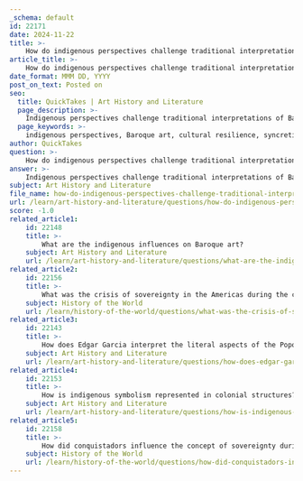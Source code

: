 ```yaml
---
_schema: default
id: 22171
date: 2024-11-22
title: >-
    How do indigenous perspectives challenge traditional interpretations of Baroque art?
article_title: >-
    How do indigenous perspectives challenge traditional interpretations of Baroque art?
date_format: MMM DD, YYYY
post_on_text: Posted on
seo:
  title: QuickTakes | Art History and Literature
  page_description: >-
    Indigenous perspectives challenge traditional interpretations of Baroque art by highlighting cultural resilience, syncretism, alternative narratives, critiques of colonial politics, and the interplay of identity and ethnicity, emphasizing the contributions of indigenous artists in a colonial context.
  page_keywords: >-
    indigenous perspectives, Baroque art, cultural resilience, syncretism, alternative narratives, critique of colonial politics, ethnic identity, artistic canon, colonial Latin America, Aztec motifs, Andean Hybrid Baroque, cultural heritage, artistic expression, colonial oppression
author: QuickTakes
question: >-
    How do indigenous perspectives challenge traditional interpretations of Baroque art?
answer: >-
    Indigenous perspectives challenge traditional interpretations of Baroque art in several significant ways, particularly through the lens of cultural resilience, syncretism, and the incorporation of indigenous motifs and narratives into the artistic canon.\n\n1. **Cultural Resilience and Syncretism**: Despite the overwhelming influence of European styles during the Baroque period, indigenous artists in colonial Latin America managed to retain and integrate elements of their own cultural heritage into their works. This blending of European Baroque aesthetics with indigenous themes and techniques resulted in a unique artistic expression that reflects both resistance to colonial oppression and the survival of indigenous identities. For instance, the incorporation of Aztec motifs in Baroque art produced in Mexico exemplifies how indigenous artists navigated and negotiated their cultural identities within a colonial framework.\n\n2. **Alternative Narratives**: Indigenous perspectives provide alternative narratives that highlight the complexities of colonial experiences. Traditional interpretations often focus on the political and religious dimensions of Baroque art, emphasizing its role in reinforcing colonial power structures. In contrast, indigenous viewpoints can reveal how art served as a medium for expressing resistance, identity, and community values. This shift in focus allows for a more nuanced understanding of the social dynamics at play during the Baroque period.\n\n3. **Critique of Colonial Politics**: Indigenous perspectives also critique the political implications of Baroque art, which was often commissioned by colonial authorities to assert dominance and control. By examining the art through an indigenous lens, scholars can uncover the ways in which these works both reflected and contested the realities of colonial life. For example, the prevalence of Baroque art in churches and public spaces can be seen as a tool of colonial politics, yet indigenous contributions to these artworks often subverted their intended messages, embedding local narratives and spiritual beliefs within the broader Baroque framework.\n\n4. **Emphasis on Identity and Ethnicity**: The Baroque art of colonial Latin America often reflects the complex interplay of power, ethnic identity, and religion. Indigenous artists utilized the Baroque style to articulate their own cultural narratives, thereby challenging the notion that Baroque art was solely a European import. This is particularly evident in the Andean Hybrid Baroque, which showcases the interrelation between indigenous identity and colonial power structures, emphasizing how indigenous peoples lived within and transformed the artistic landscape of their time.\n\nIn summary, indigenous perspectives not only enrich our understanding of Baroque art but also challenge the dominant narratives that have historically marginalized these voices. By recognizing the contributions and experiences of indigenous artists, we can appreciate the Baroque period as a dynamic and multifaceted cultural exchange rather than a one-sided colonial imposition.
subject: Art History and Literature
file_name: how-do-indigenous-perspectives-challenge-traditional-interpretations-of-baroque-art.md
url: /learn/art-history-and-literature/questions/how-do-indigenous-perspectives-challenge-traditional-interpretations-of-baroque-art
score: -1.0
related_article1:
    id: 22148
    title: >-
        What are the indigenous influences on Baroque art?
    subject: Art History and Literature
    url: /learn/art-history-and-literature/questions/what-are-the-indigenous-influences-on-baroque-art
related_article2:
    id: 22156
    title: >-
        What was the crisis of sovereignty in the Americas during the colonial period?
    subject: History of the World
    url: /learn/history-of-the-world/questions/what-was-the-crisis-of-sovereignty-in-the-americas-during-the-colonial-period
related_article3:
    id: 22143
    title: >-
        How does Edgar Garcia interpret the literal aspects of the Popol Vuh?
    subject: Art History and Literature
    url: /learn/art-history-and-literature/questions/how-does-edgar-garcia-interpret-the-literal-aspects-of-the-popol-vuh
related_article4:
    id: 22153
    title: >-
        How is indigenous symbolism represented in colonial structures?
    subject: Art History and Literature
    url: /learn/art-history-and-literature/questions/how-is-indigenous-symbolism-represented-in-colonial-structures
related_article5:
    id: 22158
    title: >-
        How did conquistadors influence the concept of sovereignty during the Baroque period?
    subject: History of the World
    url: /learn/history-of-the-world/questions/how-did-conquistadors-influence-the-concept-of-sovereignty-during-the-baroque-period
---
```


&nbsp;